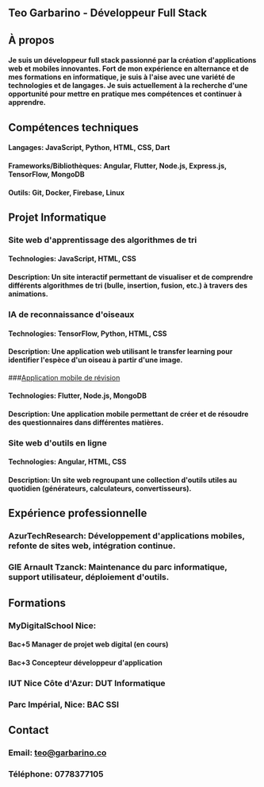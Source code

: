 ## Teo Garbarino - Développeur Full Stack
## À propos
#### Je suis un développeur full stack passionné par la création d'applications web et mobiles innovantes. Fort de mon expérience en alternance et de mes formations en informatique, je suis à l'aise avec une variété de technologies et de langages. Je suis actuellement à la recherche d'une opportunité pour mettre en pratique mes compétences et continuer à apprendre.
## Compétences techniques
#### Langages: JavaScript, Python, HTML, CSS, Dart
#### Frameworks/Bibliothèques: Angular, Flutter, Node.js, Express.js, TensorFlow, MongoDB
#### Outils: Git, Docker, Firebase, Linux

## Projet Informatique
###  Site web d'apprentissage des algorithmes de tri
#### Technologies: JavaScript, HTML, CSS
#### Description: Un site interactif permettant de visualiser et de comprendre différents algorithmes de tri (bulle, insertion, fusion, etc.) à travers des animations.

### IA de reconnaissance d'oiseaux
#### Technologies: TensorFlow, Python, HTML, CSS
#### Description: Une application web utilisant le transfer learning pour identifier l'espèce d'un oiseau à partir d'une image.

###[Application mobile de révision](URL)
#### Technologies: Flutter, Node.js, MongoDB
#### Description: Une application mobile permettant de créer et de résoudre des questionnaires dans différentes matières.
[]([URL](https://github.com/MathieuLebrun/mds_projet))
### Site web d'outils en ligne
#### Technologies: Angular, HTML, CSS
#### Description: Un site web regroupant une collection d'outils utiles au quotidien (générateurs, calculateurs, convertisseurs).
## Expérience professionnelle
### AzurTechResearch: Développement d'applications mobiles, refonte de sites web, intégration continue.

### GIE Arnault Tzanck: Maintenance du parc informatique, support utilisateur, déploiement d'outils.

## Formations
### MyDigitalSchool Nice:
#### Bac+5 Manager de projet web digital (en cours)
#### Bac+3 Concepteur développeur d'application
### IUT Nice Côte d'Azur: DUT Informatique
### Parc Impérial, Nice: BAC SSI
## Contact
### Email: teo@garbarino.co
### Téléphone: 0778377105
